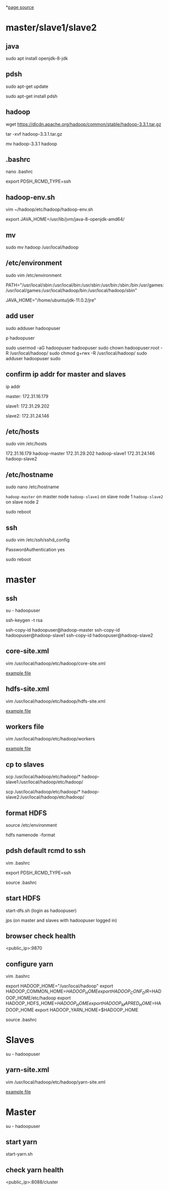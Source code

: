 *[page source](https://medium.com/@jootorres_11979/how-to-set-up-a-hadoop-3-2-1-multi-node-cluster-on-ubuntu-18-04-2-nodes-567ca44a3b12)
# master/slave1/slave2

## java
sudo apt install openjdk-8-jdk

## pdsh
sudo apt-get update

sudo apt-get install pdsh

## hadoop
wget https://dlcdn.apache.org/hadoop/common/stable/hadoop-3.3.1.tar.gz

tar -xvf hadoop-3.3.1.tar.gz

mv hadoop-3.3.1 hadoop

## .bashrc
nano .bashrc

export PDSH_RCMD_TYPE=ssh

##  hadoop-env.sh

vim ~/hadoop/etc/hadoop/hadoop-env.sh

export JAVA_HOME=/usr/lib/jvm/java-8-openjdk-amd64/

## mv
sudo mv hadoop /usr/local/hadoop

## /etc/environment

sudo vim /etc/environment

PATH="/usr/local/sbin:/usr/local/bin:/usr/sbin:/usr/bin:/sbin:/bin:/usr/games:/usr/local/games:/usr/local/hadoop/bin:/usr/local/hadoop/sbin"

JAVA_HOME="/home/ubuntu/jdk-11.0.2/jre"

## add user
sudo adduser hadoopuser

p hadoopuser

sudo usermod -aG hadoopuser hadoopuser
sudo chown hadoopuser:root -R /usr/local/hadoop/
sudo chmod g+rwx -R /usr/local/hadoop/
sudo adduser hadoopuser sudo


## confirm ip addr for master and slaves
ip addr

master: 172.31.16.179

slave1: 172.31.29.202

slave2: 172.31.24.146

## /etc/hosts
sudo vim /etc/hosts

172.31.16.179 hadoop-master
172.31.29.202 hadoop-slave1
172.31.24.146 hadoop-slave2

## /etc/hostname

sudo nano /etc/hostname

`hadoop-master` on master node
`hadoop-slave1` on slave node 1
`hadoop-slave2` on slave node 2

sudo reboot

## ssh
sudo vim /etc/ssh/sshd_config

PasswordAuthentication yes

sudo reboot

# master

## ssh
su - hadoopuser

ssh-keygen -t rsa

ssh-copy-id hadoopuser@hadoop-master
ssh-copy-id hadoopuser@hadoop-slave1
ssh-copy-id hadoopuser@hadoop-slave2

## core-site.xml
vim /usr/local/hadoop/etc/hadoop/core-site.xml

[example file](./master/core-site.xml)

## hdfs-site.xml
vim /usr/local/hadoop/etc/hadoop/hdfs-site.xml

[example file](./master/hdfs-site.xml)

## workers file
vim /usr/local/hadoop/etc/hadoop/workers

[example file](./master/workers)

## cp to slaves

scp /usr/local/hadoop/etc/hadoop/* hadoop-slave1:/usr/local/hadoop/etc/hadoop/

scp /usr/local/hadoop/etc/hadoop/* hadoop-slave2:/usr/local/hadoop/etc/hadoop/

## format HDFS

source /etc/environment

hdfs namenode -format

## pdsh default rcmd to ssh

vim .bashrc

export PDSH_RCMD_TYPE=ssh

source .bashrc

## start HDFS

start-dfs.sh (login as hadoopuser)

jps (on master and slaves with hadoopuser logged in)

## browser check health

<public_ip>:9870

## configure yarn

vim .bashrc

export HADOOP_HOME="/usr/local/hadoop"
export HADOOP_COMMON_HOME=$HADOOP_HOME
export HADOOP_CONF_DIR=$HADOOP_HOME/etc/hadoop
export HADOOP_HDFS_HOME=$HADOOP_HOME
export HADOOP_MAPRED_HOME=$HADOOP_HOME
export HADOOP_YARN_HOME=$HADOOP_HOME

source .bashrc

# Slaves

su - hadoopuser

## yarn-site.xml
vim /usr/local/hadoop/etc/hadoop/yarn-site.xml

[example file](./slaves/yarn-site.xml)

# Master

su - hadoopuser

## start yarn

start-yarn.sh

## check yarn health

<public_ip>:8088/cluster

